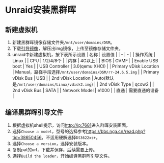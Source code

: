 # Unraid安装黑群晖

## 新建虚拟机

1. 新建黑群晖镜像存储文件夹`/mnt/user/domains/DSM`。
1. 下载[引导镜像](https://github.com/RROrg/rr/releases)，解压出img镜像，上传至镜像存储文件夹。
1. unraid中新建虚拟机，按下表所示设置
    | 名称 | 设置值 |
    | - | - |
    | 操作系统 | Linux |
    | CPU | 1/2/4/8个 |
    | 内存 | 4G以上 |
    | BIOS | OVMF |
    | Enable USB boot | Yes |
    | USB Controller | 3.0(qemu XHCI) |
    | Primary vDisk Location | Manual，路径手段选择`/mnt/user/domains/DSM/rr-24.6.5.img` |
    | Primary vDisk Bus | USB |
    | 2nd vDisk Location | Auto(默认是`/mnt/user/domains/Linux/vdisk2.img`) |
    | 2nd vDisk Type | qcow2 |
    | 2nd vDisk Bus | SATA |
    | Network Model | e1000 |
    | 直通 | 需要直通的设备 |

## 编译黑群晖引导文件

1. 根据虚拟机shell提示，访问<http://ip:7681>进入群晖安装画面。
1. 选择`Choose a model`，型号的选择参考<https://bbs.nga.cn/read.php?tid=38650456>，不适用硬解选择`DS3622xs+`。
1. 选择`Choose a version`，选择安装版本。
1. 复制pat的url，下载并保存，后续需要上传。
1. 选择`Build the loader`，开始编译黑群晖引导文件。